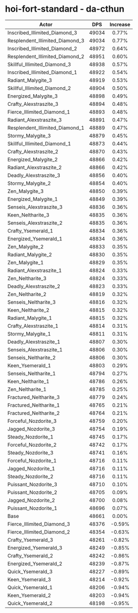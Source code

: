 # hoi-fort-standard - da-cthun
| Actor | DPS | Increase |
|---|:---:|:---:|
|Inscribed_Illimited_Diamond_3|49034|0.77%|
|Resplendent_Illimited_Diamond_3|49034|0.77%|
|Inscribed_Illimited_Diamond_2|48972|0.64%|
|Resplendent_Illimited_Diamond_2|48951|0.60%|
|Skillful_Illimited_Diamond_3|48938|0.57%|
|Inscribed_Illimited_Diamond_1|48922|0.54%|
|Radiant_Malygite_3|48919|0.53%|
|Skillful_Illimited_Diamond_2|48904|0.50%|
|Energized_Malygite_3|48898|0.49%|
|Crafty_Alexstraszite_3|48894|0.48%|
|Fierce_Illimited_Diamond_1|48893|0.48%|
|Radiant_Alexstraszite_3|48891|0.47%|
|Resplendent_Illimited_Diamond_1|48889|0.47%|
|Stormy_Malygite_3|48879|0.45%|
|Skillful_Illimited_Diamond_1|48873|0.44%|
|Crafty_Alexstraszite_2|48870|0.43%|
|Energized_Malygite_2|48866|0.42%|
|Radiant_Alexstraszite_2|48866|0.42%|
|Deadly_Alexstraszite_3|48856|0.40%|
|Stormy_Malygite_2|48854|0.40%|
|Zen_Malygite_3|48850|0.39%|
|Energized_Malygite_1|48849|0.39%|
|Senseis_Alexstraszite_3|48836|0.36%|
|Keen_Neltharite_3|48835|0.36%|
|Senseis_Alexstraszite_2|48835|0.36%|
|Crafty_Ysemerald_1|48834|0.36%|
|Energized_Ysemerald_1|48834|0.36%|
|Zen_Malygite_2|48833|0.35%|
|Radiant_Malygite_2|48830|0.35%|
|Zen_Malygite_1|48829|0.35%|
|Radiant_Alexstraszite_1|48824|0.33%|
|Zen_Neltharite_3|48824|0.33%|
|Deadly_Alexstraszite_2|48823|0.33%|
|Zen_Neltharite_2|48819|0.32%|
|Senseis_Neltharite_3|48816|0.32%|
|Keen_Neltharite_2|48815|0.32%|
|Radiant_Malygite_1|48815|0.32%|
|Crafty_Alexstraszite_1|48814|0.31%|
|Stormy_Malygite_1|48811|0.31%|
|Deadly_Alexstraszite_1|48807|0.30%|
|Senseis_Alexstraszite_1|48806|0.30%|
|Senseis_Neltharite_2|48806|0.30%|
|Keen_Ysemerald_1|48803|0.29%|
|Senseis_Neltharite_1|48794|0.27%|
|Keen_Neltharite_1|48786|0.26%|
|Zen_Neltharite_1|48785|0.25%|
|Fractured_Neltharite_3|48779|0.24%|
|Fractured_Neltharite_1|48765|0.21%|
|Fractured_Neltharite_2|48764|0.21%|
|Forceful_Nozdorite_3|48759|0.20%|
|Jagged_Nozdorite_3|48754|0.19%|
|Steady_Nozdorite_1|48745|0.17%|
|Forceful_Nozdorite_2|48742|0.17%|
|Steady_Nozdorite_3|48741|0.16%|
|Forceful_Nozdorite_1|48716|0.11%|
|Jagged_Nozdorite_1|48716|0.11%|
|Steady_Nozdorite_2|48716|0.11%|
|Puissant_Nozdorite_3|48710|0.10%|
|Puissant_Nozdorite_2|48705|0.09%|
|Jagged_Nozdorite_2|48700|0.08%|
|Puissant_Nozdorite_1|48696|0.07%|
|Base|48661|0.00%|
|Fierce_Illimited_Diamond_3|48376|-0.59%|
|Fierce_Illimited_Diamond_2|48354|-0.63%|
|Crafty_Ysemerald_3|48261|-0.82%|
|Energized_Ysemerald_3|48249|-0.85%|
|Crafty_Ysemerald_2|48242|-0.86%|
|Energized_Ysemerald_2|48239|-0.87%|
|Quick_Ysemerald_3|48227|-0.89%|
|Keen_Ysemerald_3|48214|-0.92%|
|Quick_Ysemerald_1|48206|-0.94%|
|Keen_Ysemerald_2|48203|-0.94%|
|Quick_Ysemerald_2|48198|-0.95%|
